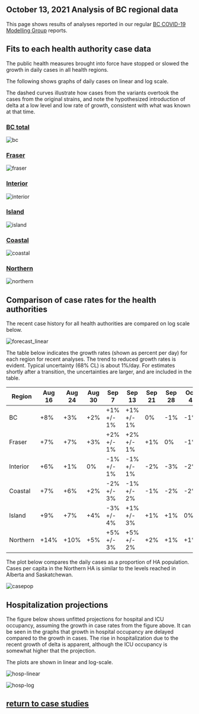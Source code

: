 ## October 13, 2021 Analysis of BC regional data

This page shows results of analyses reported in our regular [BC COVID-19 Modelling Group](https://bccovid-19group.ca/) reports.

## Fits to each health authority case data

The public health measures brought into force
have stopped or slowed the growth in daily cases in all health regions.

The following shows graphs of daily cases on linear and log scale.

The dashed curves illustrate how cases from the variants overtook the cases from the original strains, and
note the hypothesized introduction of delta at a low level and low rate of growth, consistent with
what was known at that time.

### [BC total](img/bc_2_9_1013.pdf)

![bc](img/bc_2_9_1013.png)

### [Fraser](img/fraser_2_9_1013.pdf)

![fraser](img/fraser_2_9_1013.png)

### [Interior](img/interior_2_9_1013.pdf)

![interior](img/interior_2_9_1013.png)

### [Island](img/island_2_9_1013.pdf)

![island](img/island_2_9_1013.png)

### [Coastal](img/coastal_2_9_1013.pdf)

![coastal](img/coastal_2_9_1013.png)

### [Northern](img/northern_2_9_1013.pdf)

![northern](img/northern_2_9_1013.png)

## Comparison of case rates for the health authorities

The recent case history for all health authorities are compared on log scale below.

![forecast_linear](img/BC_2_9_1013_HA.png)

The table below indicates the growth rates (shown as percent per day)
for each region for recent analyses.
The trend to reduced growth rates is evident.
Typical uncertainty (68% CL) is about 1%/day.
For estimates shortly after a transition, the uncertainties are
larger, and are included in the table.

Region | Aug 16 | Aug 24 | Aug 30 | Sep 7 | Sep 13 | Sep 21 | Sep 28 | Oct 4 | Oct 13
---|---|---|---|---|---|---|---|---|---
BC | +8%  | +3%  | +2%  | +1% +/- 1% | +1% +/- 1% | 0% | -1% | -1% | -1%
Fraser | +7%  | +7%  | +3%  | +2% +/- 1% | +2% +/- 1% | +1% | 0% | -1% | -1%
Interior | +6%  | +1%  | 0%  | -1% +/- 1% | -1% +/- 1% | -2% | -3% | -2% | -3%
Coastal | +7%  | +6%  | +2%  | -2% +/- 3% | -1% +/- 2% | -1% | -2% | -2% | -2%
Island | +9%  | +7%  | +4%  | -3% +/- 4% | +1% +/- 3% | +1% | +1% | 0% | 0%
Northern | +14%  | +10%  | +5%  | +5% +/- 3% | +5% +/- 2% | +2% | +1%  | +1% | 0% 

The plot below compares the daily cases as a proportion of HA population.
Cases per capita in the Northern HA is similar to the levels reached in Alberta and Saskatchewan.

![casepop](img/BC_2_9_1013_compare_casepop.png)

## Hospitalization projections

The figure below shows unfitted projections for hospital and ICU occupancy, assuming the growth in case rates from the figure above.
It can be seen in the graphs that growth in hospital occupancy are delayed compared to the growth in cases.
The rise in hospitalization due to the recent growth of delta is apparent,
although the ICU occupancy is somewhat higher that the projection.

The plots are shown in linear and log-scale.

![hosp-linear](img/bc_2_9_1013_linear_proj.png)

![hosp-log](img/bc_2_9_1013_log_proj.png)


## [return to case studies](../index.md)


